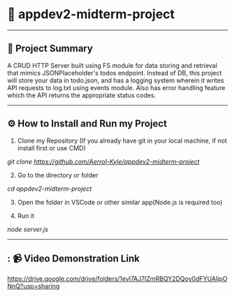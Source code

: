 # 📁 appdev2-midterm-project

---

## 📝 Project Summary

A CRUD HTTP Server built using FS module for data storing and retrieval that mimics JSONPlaceholder's todos endpoint. Instead of DB, this project will store your data in todo.json, and has a logging system wherein it writes API requests to log.txt using events module. Also has error handling feature which the API returns the appropriate status codes.

---

## ⚙️ How to Install and Run my Project

1. Clone my Repository (If you already have git in your local machine, if not install first or use CMD)

*git clone https://github.com/Aerrol-Kyle/appdev2-midterm-project*

2. Go to the directory or folder

*cd appdev2-midterm-project*

3. Open the folder in VSCode or other similar app(Node.js is required too)

4. Run it

*node server.js*

---

## : 📹 Video Demonstration Link

https://drive.google.com/drive/folders/1evl7AJ7IZmRBQY2DQoy0dFYUAljpONnQ?usp=sharing
